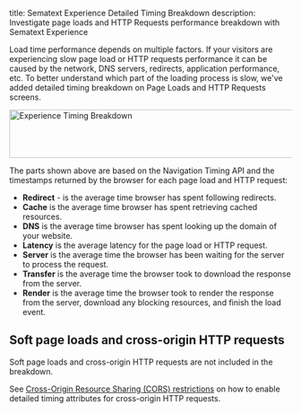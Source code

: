 title: Sematext Experience Detailed Timing Breakdown
description: Investigate page loads and HTTP Requests performance breakdown with Sematext Experience

Load time performance depends on multiple factors. If your visitors are experiencing slow page load or HTTP requests performance it can be caused by the network, DNS servers, redirects, application performance, etc. To better understand which part of the loading process is slow, we've added detailed timing breakdown on Page Loads and HTTP Requests screens.

<img
  class="content-modal-image"
  alt="Experience Timing Breakdown"
  src="../../images/experience/breakdown.png"
  title="Experience Timing Breakdown"
  width=800
  height=86
/>

The parts shown above are based on the Navigation Timing API and the timestamps returned by the browser for each page load and HTTP request:

 * **Redirect** - is the average time browser has spent following redirects.
 * **Cache** is the average time browser has spent retrieving cached resources.
 * **DNS** is the average time browser has spent looking up the domain of your website.
 * **Latency** is the average latency for the page load or HTTP request.
 * **Server** is the average time the browser has been waiting for the server to process the request.
 * **Transfer** is the average time the browser took to download the response from the server.
 * **Render** is the average time the browser took to render the response from the server, download any blocking resources, and finish the load event.

## Soft page loads and cross-origin HTTP requests

Soft page loads and cross-origin HTTP requests are not included in the breakdown.

See [Cross-Origin Resource Sharing (CORS) restrictions](/experience/resources/#cross-origin-resource-sharing-cors-restrictions) on how to enable detailed timing attributes for cross-origin HTTP requests.

